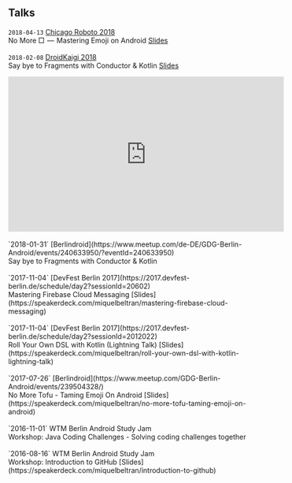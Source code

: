 <h2>Talks</h2>

`2018-04-13` [Chicago Roboto 2018](http://chicagoroboto.com/sessions/no-%E2%96%A1-%E2%80%8A-%E2%80%8A-mastering-emoji-android/)
<br/>No More □  —  Mastering Emoji on Android [Slides](https://speakerdeck.com/miquelbeltran/no-more-tofu-mastering-emoji-on-android-chicago-roboto)<br/><br/>
`2018-02-08` [DroidKaigi 2018](https://droidkaigi.jp/2018/)<br/>
Say bye to Fragments with Conductor & Kotlin [Slides](https://speakerdeck.com/miquelbeltran/say-bye-to-fragments-with-conductor-and-kotlin)
<iframe width="560" height="315" src="https://www.youtube.com/embed/rsmvQBGJYcM?rel=0" frameborder="0" allow="autoplay; encrypted-media" allowfullscreen></iframe><br/><br/>
`2018-01-31` [Berlindroid](https://www.meetup.com/de-DE/GDG-Berlin-Android/events/240633950/?eventId=240633950)<br/>
Say bye to Fragments with Conductor & Kotlin<br/><br/>
`2017-11-04` [DevFest Berlin 2017](https://2017.devfest-berlin.de/schedule/day2?sessionId=20602)<br/>
Mastering Firebase Cloud Messaging [Slides](https://speakerdeck.com/miquelbeltran/mastering-firebase-cloud-messaging)<br/><br/>
`2017-11-04` [DevFest Berlin 2017](https://2017.devfest-berlin.de/schedule/day2?sessionId=2012022)<br/>
Roll Your Own DSL with Kotlin (Lightning Talk) [Slides](https://speakerdeck.com/miquelbeltran/roll-your-own-dsl-with-kotlin-lightning-talk)<br/><br/>
`2017-07-26` [Berlindroid](https://www.meetup.com/GDG-Berlin-Android/events/239504328/)<br/>
No More Tofu - Taming Emoji On Android [Slides](https://speakerdeck.com/miquelbeltran/no-more-tofu-taming-emoji-on-android)<br/><br/>
`2016-11-01` WTM Berlin Android Study Jam<br/>
Workshop: Java Coding Challenges - Solving coding challenges together<br/><br/>
`2016-08-16` WTM Berlin Android Study Jam<br/>
Workshop: Introduction to GitHub [Slides](https://speakerdeck.com/miquelbeltran/introduction-to-github)<br/><br/>

